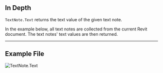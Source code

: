 ## In Depth
`TextNote.Text` returns the text value of the given text note.

In the example below, all text notes are collected from the current Revit document. The text notes' text values are then returned.

___
## Example File

![TextNote.Text](./Revit.Elements.TextNote.Text_img.jpg)